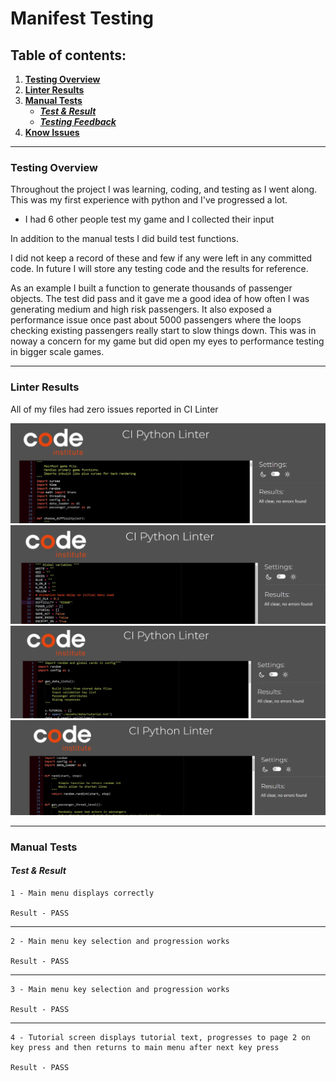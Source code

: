 # Manifest Testing
## Table of contents:
1. [**Testing Overview**](#testing-overview)
1. [**Linter Results**](#manual-tests)
1. [**Manual Tests**](#manual-tests)
    * [***Test & Result***](#planning-overview)
    * [***Testing Feedback***](#planning-overview)
1. [**Know Issues**](#know-issues)
---
### **Testing Overview**

Throughout the project I was learning, coding, and testing as I went along. This was my first experience with python and I've progressed a lot.

- I had 6 other people test my game and I collected their input

In addition to the manual tests I did build test functions.

I did not keep a record of these and few if any were left in any committed code. In future I will store any testing code and the results for reference.

As an example I built a function to generate thousands of passenger objects. The test did pass and it gave me a good idea of how often I was generating medium and high risk passengers.
It also exposed a performance issue once past about 5000 passengers where the loops checking existing passengers really start to slow things down. This was in noway a concern for my game but did open my eyes to performance testing in bigger scale games.

---
### **Linter Results**

All of my files had zero issues reported in CI Linter

![logic Flow](./assets/docs/mainfest_linter.JPG)
![logic Flow](./assets/docs/config_linter.JPG)
![logic Flow](./assets/docs/data_loader_linter.JPG)
![logic Flow](./assets/docs/passenger_creator_linter.JPG)



---


### **Manual Tests**
#### ***Test & Result***

    1 - Main menu displays correctly  

    Result - PASS

---
    2 - Main menu key selection and progression works  

    Result - PASS
---
    3 - Main menu key selection and progression works  

    Result - PASS
---
    4 - Tutorial screen displays tutorial text, progresses to page 2 on key press and then returns to main menu after next key press

    Result - PASS